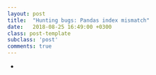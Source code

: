 ```yaml
---
layout: post
title:  "Hunting bugs: Pandas index mismatch"
date:   2018-08-25 16:49:00 +0300
class: post-template
subclass: 'post'
comments: true
---
```

*
